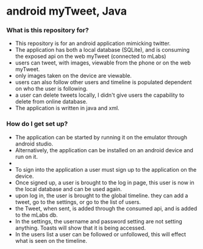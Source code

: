 # android myTweet, Java #


### What is this repository for? ###

* This repository is for an android application mimicking twitter. 
* The application has both a local database (SQLite), and is consuming the exposed api on the web myTweet (connected to mLabs)
* users can tweet, with images, viewable from the phone or on the web myTweet. 
* only images taken on the device are viewable.
* users can also follow other users and timeline is populated dependent on who the user is following. 
* a user can delete tweets locally, I didn't give users the capability to delete from online database.
* The application is written in java and xml.

### How do I get set up? ###

* The application can be started by running it on the emulator through android studio.
* Alternatively, the application can be installed on an android device and run on it.
* 
* To sign into the application a user must sign up to the application on the device. 
* Once signed up, a user is brought to the log in page, this user is now in the local database and can be used again.
* upon log in, the user is brought to the global timeline. they can add a tweet, go to the settings, or go to the list of users.
* the Tweet, when sent, is added through the consumed api, and is added to the mLabs db. 
* In the settings, the username and password setting are not setting anything. Toasts will show that it is being accessed.
* In the users list a user can be followed or unfollowed, this will effect what is seen on the timeline.